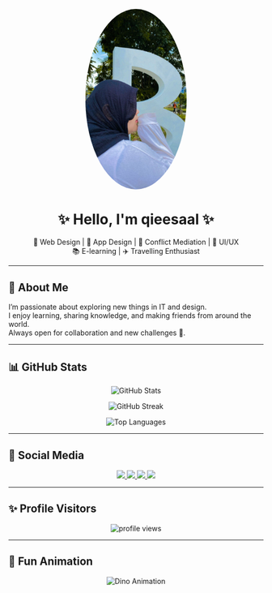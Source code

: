 <!-- Profile Header -->
<p align="center">
  <img src="alilah.jpeg" alt="qieesaal" width="200" style="border-radius:50%;"/>
</p>

<h1 align="center">✨ Hello, I'm qieesaal ✨</h1>

<p align="center">
  🌸 Web Design | 📱 App Design | 🤝 Conflict Mediation | 🎨 UI/UX <br>
  📚 E-learning | ✈️ Travelling Enthusiast
</p>

---

## 🌟 About Me  
I’m passionate about exploring new things in IT and design.  
I enjoy learning, sharing knowledge, and making friends from around the world.  
Always open for collaboration and new challenges 🚀.  

---

## 📊 GitHub Stats  

<p align="center">
  <img src="https://github-readme-stats.vercel.app/api?username=qieesaali&show_icons=true&theme=tokyonight" alt="GitHub Stats"/>
</p>

<p align="center">
  <img src="https://github-readme-streak-stats.herokuapp.com/?user=qieesaali&theme=tokyonight" alt="GitHub Streak"/>
</p>

<p align="center">
  <img src="https://github-readme-stats.vercel.app/api/top-langs/?username=qieesaali&layout=compact&theme=tokyonight" alt="Top Languages"/>
</p>

---

## 🚀 Social Media  

<p align="center">
  <a href="https://www.youtube.com/@qiaasss" target="_blank">
    <img src="https://img.shields.io/badge/YouTube-FF0000?style=for-the-badge&logo=youtube&logoColor=white"/>
  </a>
  <a href="https://facebook.com/qiasssmaxx" target="_blank">
    <img src="https://img.shields.io/badge/Facebook-1877f2?style=for-the-badge&logo=facebook&logoColor=white"/>
  </a>
  <a href="https://www.tiktok.com/@yooaanco" target="_blank">
    <img src="https://img.shields.io/badge/TikTok-000000?style=for-the-badge&logo=tiktok&logoColor=white"/>
  </a>
  <a href="https://instagram.com/qieesali.la" target="_blank">
    <img src="https://img.shields.io/badge/Instagram-e4405f?style=for-the-badge&logo=instagram&logoColor=white"/>
  </a>
</p>

---

## ✨ Profile Visitors  

<p align="center">
  <img src="https://komarev.com/ghpvc/?username=qieesaali&label=Profile%20views&color=ff69b4&style=for-the-badge" alt="profile views"/>
</p>

---

## 🎉 Fun Animation  

<p align="center">
  <img src="https://raw.githubusercontent.com/saadeghi/saadeghi/master/dino.gif" alt="Dino Animation"/>
</p>

